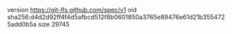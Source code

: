 version https://git-lfs.github.com/spec/v1
oid sha256:d4d2d92ff4f4d5afbcd512f8b0601850a3765e89476e61d21b3554725add0b5a
size 29745
